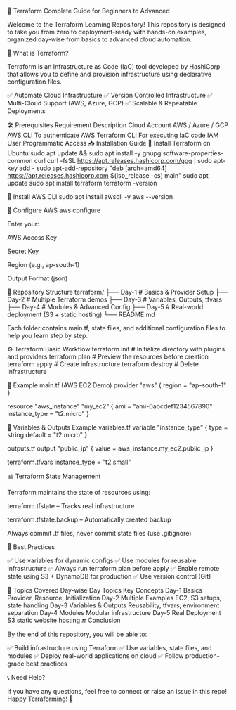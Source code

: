 🚀 Terraform Complete Guide for Beginners to Advanced

Welcome to the Terraform Learning Repository!
This repository is designed to take you from zero to deployment-ready with hands-on examples, organized day-wise from basics to advanced cloud automation.

📌 What is Terraform?

Terraform is an Infrastructure as Code (IaC) tool developed by HashiCorp that allows you to define and provision infrastructure using declarative configuration files.

✅ Automate Cloud Infrastructure
✅ Version Controlled Infrastructure
✅ Multi-Cloud Support (AWS, Azure, GCP)
✅ Scalable & Repeatable Deployments

🛠️ Prerequisites
Requirement	Description
Cloud Account	AWS / Azure / GCP
AWS CLI	To authenticate AWS
Terraform CLI	For executing IaC code
IAM User	Programmatic Access
📥 Installation Guide
🔹 Install Terraform on Ubuntu
sudo apt update && sudo apt install -y gnupg software-properties-common curl
curl -fsSL https://apt.releases.hashicorp.com/gpg | sudo apt-key add -
sudo apt-add-repository "deb [arch=amd64] https://apt.releases.hashicorp.com $(lsb_release -cs) main"
sudo apt update
sudo apt install terraform
terraform -version

🔹 Install AWS CLI
sudo apt install awscli -y
aws --version

🔹 Configure AWS
aws configure


Enter your:

AWS Access Key

Secret Key

Region (e.g., ap-south-1)

Output Format (json)

📂 Repository Structure
terraform/
├── Day-1       # Basics & Provider Setup
├── Day-2       # Multiple Terraform demos
├── Day-3       # Variables, Outputs, tfvars
├── Day-4       # Modules & Advanced Config
├── Day-5       # Real-world deployment (S3 + static hosting)
└── README.md


Each folder contains main.tf, state files, and additional configuration files to help you learn step by step.

⚙️ Terraform Basic Workflow
terraform init      # Initialize directory with plugins and providers
terraform plan      # Preview the resources before creation
terraform apply     # Create infrastructure
terraform destroy   # Delete infrastructure

📁 Example main.tf (AWS EC2 Demo)
provider "aws" {
  region = "ap-south-1"
}

resource "aws_instance" "my_ec2" {
  ami           = "ami-0abcdef1234567890"
  instance_type = "t2.micro"
}

📌 Variables & Outputs Example
variables.tf
variable "instance_type" {
  type    = string
  default = "t2.micro"
}

outputs.tf
output "public_ip" {
  value = aws_instance.my_ec2.public_ip
}

terraform.tfvars
instance_type = "t2.small"

📊 Terraform State Management

Terraform maintains the state of resources using:

terraform.tfstate – Tracks real infrastructure

terraform.tfstate.backup – Automatically created backup

Always commit .tf files, never commit state files (use .gitignore)

🧠 Best Practices

✅ Use variables for dynamic configs
✅ Use modules for reusable infrastructure
✅ Always run terraform plan before apply
✅ Enable remote state using S3 + DynamoDB for production
✅ Use version control (Git)

🚀 Topics Covered Day-wise
Day	Topics	Key Concepts
Day-1	Basics	Provider, Resource, Initialization
Day-2	Multiple Examples	EC2, S3 setups, state handling
Day-3	Variables & Outputs	Reusability, tfvars, environment separation
Day-4	Modules	Modular infrastructure
Day-5	Real Deployment	S3 static website hosting
🔚 Conclusion

By the end of this repository, you will be able to:

✅ Build infrastructure using Terraform
✅ Use variables, state files, and modules
✅ Deploy real-world applications on cloud
✅ Follow production-grade best practices

📞 Need Help?

If you have any questions, feel free to connect or raise an issue in this repo!
Happy Terraforming! 🚀
